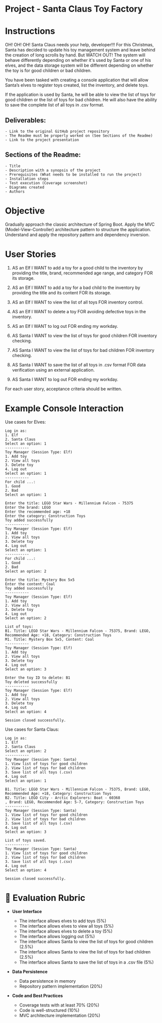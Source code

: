 # Project - Santa Claus Toy Factory

# Instructions
OH! OH! OH! Santa Claus needs your help, developer!!! For this Christmas, Santa has decided to update his toy management system and leave behind the creation of long scrolls by hand. But WATCH OUT! The system will behave differently depending on whether it's used by Santa or one of his elves, and the data storage system will be different depending on whether the toy is for good children or bad children.

You have been tasked with creating a console application that will allow Santa’s elves to register toys created, list the inventory, and delete toys.

If the application is used by Santa, he will be able to view the list of toys for good children or the list of toys for bad children. He will also have the ability to save the complete list of all toys in .csv format.

## Deliverables:
    - Link to the original GitHub project repository
    - The Readme must be properly worked on (See Sections of the Readme)
    - Link to the project presentation

## Sections of the Readme:
    - Title
    - Description with a synopsis of the project
    - Prerequisites (What needs to be installed to run the project)
    - Installation steps
    - Test execution (Coverage screenshot)
    - Diagrams created
    - Authors

# Objective
Gradually approach the classic architecture of Spring Boot. Apply the MVC (Model-View-Controller) architecture pattern to structure the application. Understand and apply the repository pattern and dependency inversion.

# User Stories
1. AS an Elf I WANT to add a toy for a good child to the inventory by providing the title, brand, recommended age range, and category FOR its storage.

2. AS an Elf I WANT to add a toy for a bad child to the inventory by providing the title and its content FOR its storage.

3. AS an Elf I WANT to view the list of all toys FOR inventory control.

4. AS an Elf I WANT to delete a toy FOR avoiding defective toys in the inventory.

5. AS an Elf I WANT to log out FOR ending my workday.

6. AS Santa I WANT to view the list of toys for good children FOR inventory checking.

7. AS Santa I WANT to view the list of toys for bad children FOR inventory checking.

8. AS Santa I WANT to save the list of all toys in .csv format FOR data verification using an external application.

9. AS Santa I WANT to log out FOR ending my workday.

For each user story, acceptance criteria should be written.

# Example Console Interaction
Use cases for Elves:

    Log in as:
    1. Elf
    2. Santa Claus
    Select an option: 1
    -----------
    Toy Manager (Session Type: Elf)
    1. Add toy
    2. View all toys
    3. Delete toy
    4. Log out
    Select an option: 1
    -----------
    For child ...:
    1. Good
    2. Bad
    Select an option: 1

    Enter the title: LEGO Star Wars - Millennium Falcon - 75375
    Enter the brand: LEGO
    Enter the recommended age: +18
    Enter the category: Construction Toys
    Toy added successfully
    -----------
    Toy Manager (Session Type: Elf)
    1. Add toy
    2. View all toys
    3. Delete toy
    4. Log out
    Select an option: 1
    -----------
    For child ...:
    1. Good
    2. Bad
    Select an option: 2

    Enter the title: Mystery Box 5x5
    Enter the content: Coal
    Toy added successfully
    -----------
    Toy Manager (Session Type: Elf)
    1. Add toy
    2. View all toys
    3. Delete toy
    4. Log out
    Select an option: 2

    List of toys:
    B1. Title: LEGO Star Wars - Millennium Falcon - 75375, Brand: LEGO, Recommended Age: +18, Category: Construction Toys
    M1. Title: Mystery Box 5x5, Content: Coal
    -----------
    Toy Manager (Session Type: Elf)
    1. Add toy
    2. View all toys
    3. Delete toy
    4. Log out
    Select an option: 3

    Enter the toy ID to delete: B1
    Toy deleted successfully
    -----------
    Toy Manager (Session Type: Elf)
    1. Add toy
    2. View all toys
    3. Delete toy
    4. Log out
    Select an option: 4

    Session closed successfully.

Use cases for Santa Claus:

    Log in as:
    1. Elf
    2. Santa Claus
    Select an option: 2
    -----------
    Toy Manager (Session Type: Santa)
    1. View list of toys for good children
    2. View list of toys for bad children
    3. Save list of all toys (.csv)
    4. Log out
    Select an option: 1

    B1. Title: LEGO Star Wars - Millennium Falcon - 75375, Brand: LEGO, Recommended Age: +18, Category: Construction Toys
    B2. Title: LEGO City - Arctic Explorers: Boat - 60368
    , Brand: LEGO, Recommended Age: 5-7, Category: Construction Toys
    -----------
    Toy Manager (Session Type: Santa)
    1. View list of toys for good children
    2. View list of toys for bad children
    3. Save list of all toys (.csv)
    4. Log out
    Select an option: 3

    List of toys saved.
    -----------
    Toy Manager (Session Type: Santa)
    1. View list of toys for good children
    2. View list of toys for bad children
    3. Save list of all toys (.csv)
    4. Log out
    Select an option: 4

    Session closed successfully.

# 🏁 Evaluation Rubric
- **User Interface**
    - The interface allows elves to add toys (5%)
    - The interface allows elves to view all toys (5%)
    - The interface allows elves to delete a toy (5%)
    - The interface allows logging out (5%)
    - The interface allows Santa to view the list of toys for good children (2.5%)
    - The interface allows Santa to view the list of toys for bad children (2.5%)
    - The interface allows Santa to save the list of toys in a .csv file (5%)

- **Data Persistence**
    - Data persistence in memory
    - Repository pattern implementation (20%)

- **Code and Best Practices**
    - Coverage tests with at least 70% (20%)
    - Code is well-structured (10%)
    - MVC architecture implementation (20%)



